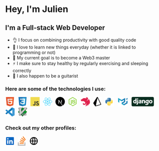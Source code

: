 # Hey, I'm Julien

## I'm a Full-stack Web Developer

- 👌 I focus on combining productivity with good quality code
- 🧠 I love to learn new things everyday (whether it is linked to programming or not)
- 🎯 My current goal is to become a Web3 master
- ⚡ I make sure to stay healthy by regularly exercising and sleeping correctly
- 🎸 I also happen to be a guitarist

### Here are some of the technologies I use:

<!-- Languages -->

<img align="left" src="./img/html5-original.svg" alt="HTML 5" height="30" style="padding-right: 10px"/>
<img align="left" src="./img/css3-original.svg" alt="CSS 3" height="30" style="padding-right: 10px"/>
<img align="left" src="./img/javascript-original.svg" alt="Javascript" height="30" style="padding-right: 10px"/>
<img src="./img/python-original.svg" alt="Python" height="30" style="padding-right: 10px"/>

<!-- Frontend -->

<img align="left" src="./img/react-original.svg" alt="React" height="30" style="padding-right: 10px"/>
<picture>
	<source media="(prefers-color-scheme: dark)" srcset="./img/nextjs-dark.svg">
  <source media="(prefers-color-scheme: light)" srcset="./img/nextjs-original.svg">
	<img align="left" src="./img/nextjs-original.svg" alt="Next.js" height="30" style="padding-right: 10px"/>
</picture>
<img src="./img/materialui-original.svg" alt="Material UI" height="30" style="padding-right: 10px"/>

<!-- Backend -->

<img align="left" src="./img/nodejs-original.svg" alt="Node.js" height="30" style="padding-right: 10px"/>
<img align="left" src="./img/nestjs.svg" alt="NestJS" height="30" style="padding-right: 10px"/>
<picture>
	<source media="(prefers-color-scheme: dark)" srcset="./img/prisma-dark.svg">
  <source media="(prefers-color-scheme: light)" srcset="./img/prisma.svg">
<img align="left" src="./img/prisma.svg" alt="Prisma" height="30" style="padding-right: 10px"/>
</picture>
<img src="./img/django.svg" alt="Django" height="30" style="padding-right: 10px"/>

<!-- Editor -->

<img align="left" src="./img/vscode-original.svg" alt="Visual Studio Code" height="30" style="padding-right: 10px"/>
<img src="./img/vim-original.svg" alt="Vim" height="30" style="padding-right: 10px"/>
<br/>

### Check out my other profiles:

[<img align="left" src="./img/linkedin.svg" alt="Linkedin" height="30" style="padding-right: 10px"/>](https://linkedin.com/in/julien-salé)
[<img align="left" src="./img/stackoverflow.svg" alt="Stack Overflow" height="30" style="padding-right: 10px"/>](https://stackoverflow.com/users/14844995/julien-s)
[<picture><source media="(prefers-color-scheme: light)" srcset="./img/website.svg"><source media="(prefers-color-scheme: dark)" srcset="./img/website-dark.svg"><img alt="Website icon" src="./img/website.svg" height="30" style="padding-right: 10px"></picture> ](https://julien-sale.dev)

